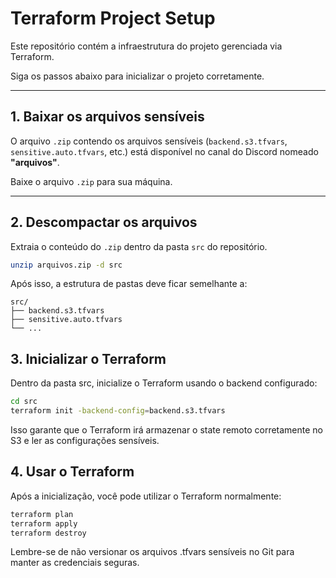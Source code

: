 # Terraform Project Setup

Este repositório contém a infraestrutura do projeto gerenciada via Terraform.

Siga os passos abaixo para inicializar o projeto corretamente.

---

## 1. Baixar os arquivos sensíveis

O arquivo `.zip` contendo os arquivos sensíveis (`backend.s3.tfvars`, `sensitive.auto.tfvars`, etc.) está disponível no canal do Discord nomeado **"arquivos"**.

Baixe o arquivo `.zip` para sua máquina.

---

## 2. Descompactar os arquivos

Extraia o conteúdo do `.zip` dentro da pasta `src` do repositório.

```bash
unzip arquivos.zip -d src
```

Após isso, a estrutura de pastas deve ficar semelhante a:

```
src/
├── backend.s3.tfvars
├── sensitive.auto.tfvars
└── ...
```

## 3. Inicializar o Terraform

Dentro da pasta src, inicialize o Terraform usando o backend configurado:

```bash
cd src
terraform init -backend-config=backend.s3.tfvars
```

Isso garante que o Terraform irá armazenar o state remoto corretamente no S3 e ler as configurações sensíveis.

## 4. Usar o Terraform

Após a inicialização, você pode utilizar o Terraform normalmente:

```bash
terraform plan
terraform apply
terraform destroy
```

Lembre-se de não versionar os arquivos .tfvars sensíveis no Git para manter as credenciais seguras.
